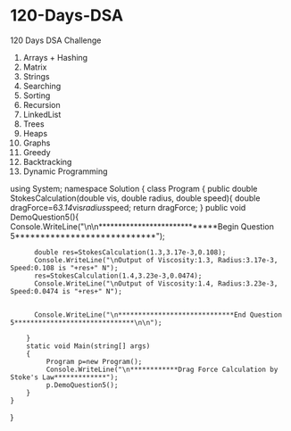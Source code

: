 # 120-Days-DSA
120 Days DSA Challenge
1. Arrays + Hashing
2. Matrix
3. Strings
4. Searching
5. Sorting
6. Recursion
7. LinkedList
8. Trees
9. Heaps
10. Graphs
11. Greedy
12. Backtracking
13. Dynamic Programming

using System;
namespace Solution
{
    class Program
    {
        public double StokesCalculation(double vis, double radius, double speed){
            double dragForce=6*3.14*vis*radius*speed;
            return dragForce;
        }
        public void DemoQuestion5(){
          Console.WriteLine("\n\n*****************************Begin Question 5****************************");
          
          double res=StokesCalculation(1.3,3.17e-3,0.108);
          Console.WriteLine("\nOutput of Viscosity:1.3, Radius:3.17e-3, Speed:0.108 is "+res+" N");
          res=StokesCalculation(1.4,3.23e-3,0.0474);
          Console.WriteLine("\nOutput of Viscosity:1.4, Radius:3.23e-3, Speed:0.0474 is "+res+" N");
          
          
          Console.WriteLine("\n*****************************End Question 5******************************\n\n");
            
        }
        static void Main(string[] args)
        {
             Program p=new Program();
             Console.WriteLine("\n************Drag Force Calculation by Stoke's Law*************");
             p.DemoQuestion5();
        }
    }
}


